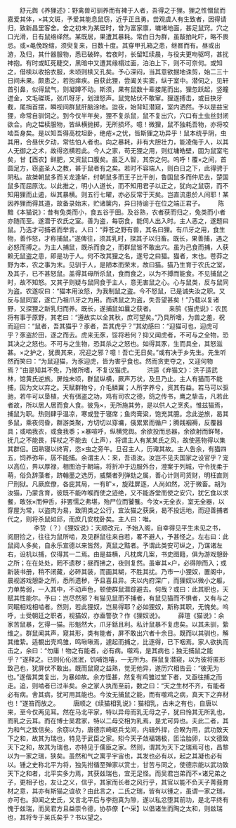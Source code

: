 <!-- { "loadSidebar": true } -->
　　舒元舆《养狸述》：野禽兽可驯养而有裨于人者，吾得之于狸。狸之性憎鼠而嘉爱其体，×其文斑，予爱其能息鼠窃，近乎正且勇。尝观虞人有生致者，因得请归，致新昌里客舍。舍之初未为某居时，曾为富家廪，墉堵地面，甚足鼠窍。穴之口光滑，日有鼠络绎然。某既居，果遭其暴耗。常白日为群，虽敲拍叱吓，略不畏忌。或×黾俛跧缩，须臾复来，日数十度。其穿甲孔箱之患，继晷而有。昼或出游，及归，其什器服物，悉已破碎。若夜时，长留缸续晨，与役夫更吻驱呵，甚扰神抱。有时或缸死睫交，黑暗中又遭其缘榻过面，泊泊上下，则不可奈何。或知之，借椟以收拾衣服，未顷则椟又孔矣。予心深闷，当其意欲掘地诛剪，始二三十日间未果。颇患之，若抱痒疾。自获此狸，尝阖关实窦，纵于室中。潜伺之，见轩首引鼻，似得鼠气，则凝蹲不动。斯须，果有鼠数十辈接尾而出。狸忽跃起，竖瞳迸金，文毛磔斑，张爪呀牙，划泄怒声。鼠党帖伏不敢窜。狸遂搏击，或目抉牙截，尾捎首摆，瞬视间群鼠肝脑涂地。迨夜，始背缸潜窥，室内洒然。予以是益宝狸，命常自驯饲之。到今仅半年矣，狸不复杀鼠，鼠不复出穴，穴口有土虫丝封闭欲合。向之韫椟服物，皆纵横抛掷，无所损坏。噫！微狸，鼠不独耗吾物，亦将咬啮吾身矣。是以知吾得高枕坦卧，绝疮×之忧，皆斯狸之功异乎！鼠本统乎阴，虫其用，合昼伏夕动，常怯怕人者也。向之暴耗，非有大胆壮力，能凌侮于人，以其人无御之之术，故得恣横若此。今人之家，苟无狸之用，则红墉皓壁，固为鼠室宅矣，甘【酉农】鲜肥，又资鼠口腹矣。虽乏人智，其奈之何。呜呼！覆×之间，首圆足方，窃盗圣人之教，甚于鼠者有之矣。若时不容端人，则白日之下，此得骋于阴私。故桀朝鼠多而关龙逢斩，纣朝鼠多而王子比干剖，鲁国鼠多而仲尼去，楚国鼠多而屈原沈。以此推之，明小人道长，而不知用君子以正之，犹向之鼠窃，而不知用狸而止遏，纵其暴横。则五行七曜，亦必反常于天矣。岂直流患於人间耶！某因养狸而得其道，故备录始末，贮诸箧内，异日持谕于在位之端正君子。
　　陈黯《本猫说》：昔有兔类而小，食五谷于田。及谷熟，农者获而归之，兔类而小者亦随而至。遂潜于农氏之室。善为盗，每窃食，能伺人出入时。主人恶之，遂题曰鼠。乃选才可捕者而举言。人曰：“莽苍之野有兽，其名曰狸。有爪牙之用，食生物，善作怒，才称捕鼠。”遂俾往，须其乳时，探其子以归畜。既长，果善捕，遇之必怒而搏之。为主人捕鼠，既杀而食之，而群鼠皆不敢出穴。虽为己食而捕，人获赖无鼠盗之患，即是功于人。何不改其狸之名，遂号之曰猫。猫者，末也。苍莽之野为本，农之事为末。见驯于人，是陋本而荣末，故曰猫。猫乃生育于农氏之室，及其子，已不甚怒鼠。盖得其母所杀鼠，食而食之，以为不搏而能食。不见捕鼠之时，故不知怒。又其子则疑与鼠同食于主人，意无害鼠之心。心与鼠类，反与鼠同为盗。农遂叹曰：“猫本用汝怒，为我制鼠之盗。今不怒鼠，已是诚失汝之职。又反与鼠同室，遂亡乃祖爪牙之为用。而诱鼠之为盗，失吾望甚矣！”乃载以复诸野，又探狸之新乳归而养。既长，遂捕鼠如曩之获者。
　　来鹄《猫虎说》：农民将有事于原野，其老曰：“遵故实以全其秋，庶可望矣。”乃具所嗜，为兽之羞，祝而迎曰：“鼠者，吾其猫乎？豕者，吾其虎乎？”其幼感曰：“迎猫可也，迎虎可乎？豕盗於田，逐之而去。虎来无豕，馁将若何？抑又闻虎者，不可与之全物，恐其决之之怒也。不可与之生物，恐其杀之之怒也。如得其豕，生而具全，其怒滋甚。×之护之，犹畏其来，况迎之邪？噫！吾亡无日矣。”或有决于乡先生。先生听然而笑曰：“为鼠迎猫，为豕迎虎，皆为害乎食也。然而贪吏夺之，又迎何物焉？”由是知其不免，乃撤所嗜，不复议猫虎。
　　洪适《弃猫文》：洪子适武林，馆黄氏逆旅。屏烛未顷，群鼠纵横，厥声万状，及旦乃止。主人有猫而不能捕，因为文以弃之。天赋群物兮，介毛鳞翼；人所字养兮，资其有益。若马可以驱驰，若牛可以垦植，犬有弭盗之功，鸡有司农之德，鸽之传书，鹰之挚击，凡若此者故，所以居人居而食人食。彼凫×，无所施其劳，是以供人之烹炙。惟兹猫焉，捕鼠为职。热则肆乎温凉，寒或登于寝席；鱼肉膏粱，饱充其臆。念此逆旅，曷其多鼠，乘夜伺昏，群游类聚，方切切以穿墉，俄累累而循户；腾践裀褥，反覆器具；或啮我衣，或食我黍；×暴喧呼，纵横党舆。余欲投而忌器，余欲射而鲜弩，抚几之不能畏，挥杖之不能去（上声），将谓主人有某某氏之风，故使恶物得以集其群侣。因熟寝以终宵，恣×虫之旁午。旦召主人，历诹其故。主人告余，有猫四五，饲养弥年，孱不能捕。余谓主人：来，吾语汝。汝岂不见夫国家之设官乎？宠以高位，畀以厚禄，相图治于朝端，将折冲于边服外台，澄案于列城，守令抚柔于萌，俗负辞藻者，跻翰墨之选历，威槩者列弹劾之属，善心计则司货财，明枉直则尸刑狱。凡厥庶僚，各庇其局，一有旷×，旋跬屏逐，人尚如然，况于微畜。胡为汝猫，乃蒙含育，彼既不能咋喉而使之迹绝，又不能游堂而使之安穴，犹乞食以求餐，敢张×而伸舌，非罢懦之弗堪，殆尸位而饕餮。今汝×无全衣，室无全器，以穿屋为常，以盗肉为易，致阴类之公行，宜汝猫之获戾，曷不投远地，而迎善捕者代之，则将杀鼠如邱，而庶几安枕卧矣。主人曰：唯。
　　    
　　
　　李贽（？）《狸奴说》：天顺改元，予始入阁，自幸得见平生未见之书，阅厨捡之，往往为鼠所啮，及见群鼠往来自若，畧不避人，予甚怪之。左右曰：此鼠阅人多矣，自永乐宣德以来皆然，真鼠之黠者。予谓此类安可纵之，乃谋诸左右，设机以捕，仅得其一二焉。由是益横，凡枕席几案，书史图籍，俱为游戏憩卧之所；在在处处，罔不遗秽；昼而拂之，夜则复然。虽审其×户，必得隙而入；或新装书册，稍不闭藏，必碎其装，而画其糊，不胜其扰。乃市一小狸奴，置阁中，晨视游戏憩卧之所，悉所遗秽，予且喜且异。夫以内府深广，而狸奴以微小之躯，力单势弱，一入其中，不动声色，顿使群鼠潜踪避去。何哉？或曰：此其职也，天赋其性能尔。予曰：岂尽然邪？有猫见鼠而不捕者，有鼠见猫而不惧者，又有与之同眠相戏相啮者。然则，若此狸奴，岂易得耶？必如狸奴，斯称其职，无愧矣。呜呼，士受朝廷之职者，视猫奴，亦盍警欤？作《狸奴说》。
　　薛瑄《猫说》：余家苦鼠暴，乞得一猫。形魁然大，爪牙銛且利。私计鼠暴不复虑矣。以其未驯，絷维之。群鼠闻其声，窥其形，类有能者，屏不敢出穴者十余日。既而以其驯也，解其维絷。适覩出壳鸡雏，鸣啾啾焉，遽起而捕之，比逐得，已下咽焉。家人欲执而击之，余曰：“勿庸！物之有能者，必有病。噬鸡，是其病也；独无捕鼠之能乎？”遂释之。已则伈伈泯泯，饥哺饱嘻，一无所为。群鼠复潜窥，以为彼将匿形致己也，犹屏伏不敢出。既而鼠窥之益熟，觉无他异，遂历穴相告云：“彼无为也。”遂偕其类复出，为暴如故。余方怪甚，然复有鸡雏过堂下者，又亟往捕之而走。追，则啮者已过半矣。余之家人执而至前，数之曰：“天之生材不齐，有能者必有病。舍其病，犹可用其能也。今汝无捕鼠之能，而有噬鸡之病，真天下之弃材也！”遂笞而放之。 
　　唐顺之《续猫相乳说》：猫相乳，古未之有也，自唐以来，至今仅两见耳。然在马北平家，特以异母而乳无母之子，犹曰怜其无所乳也，而乳之云耳。而在博士吴君家，特以二母交相为乳焉，是尤可异也。夫此二者，其为和气之致信矣。余窃以为，唐德宗崎岖兵戈间，内辑外捍，合睽为用，武功致天下之和，故其为瑞也，特见于武臣之家。矧今天子敛福锡极，匝洽胎卵，以文德致天下之和，故其为瑞也，亦特见于儒臣之家。然则，谓其为天下之瑞焉可也，昌黎以为一家之瑞，狭矣。虽然和气之寓乎宇宙也，其发也必有以，起之其凝也必有以。锺之史称北平为将，独先拊循至殚家以赏士，甘苦与同之，使德宗能以武功致天下之和者，北平实多力焉，其获兹瑞也，宜无足怪。而吴君岂弟而不×诸兄弟之子，更相子也，友让之义，信乎，其家而长者之风行乎，其官以能不负天子菁莪育材之意，其亦有斯猫之谊欤？由此言之，二氏之瑞，皆有以锺之，虽谓一家之瑞，亦可也。抑闻之史氏，又言北平后与李抱真为隙，遂以私忿堕其前功，是北平终有愧于兹瑞，而吴君方且益崇令德，协恭僚【宀采】以倡诸生而陶之太和，则兹瑞也，其将专于吴氏矣乎？书以望之。
